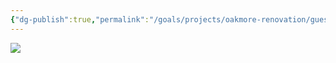```yaml
---
{"dg-publish":true,"permalink":"/goals/projects/oakmore-renovation/guest-bathroom/install-new-shower-head/","tags":["oakmore-renovation-task"],"created":"Jan 01, 2024, 8:39 PM"}
---
```



![](https://lh3.googleusercontent.com/pw/ABLVV84j1NRyQdURx8e5hCEkWN5NIIhdvSSonipVeGve9t0ulwIsnCMx0elEKFhkXpjkWJS58E3PsnGU-f8w8gWXLXBvkEL7480KTLn6JoVwoCaTPBhlaxH9BAzVbVjPnHDdhRnd72G697S5Rp551rGEFXHdVw=w700-h1245-s-no-gm?authuser=0)